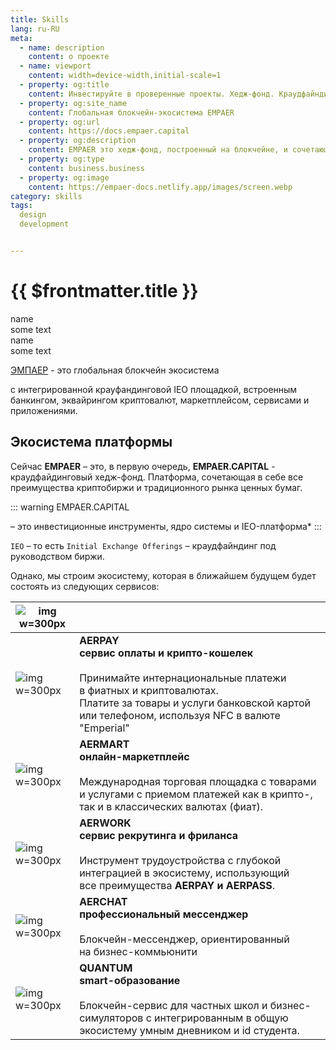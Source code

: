 ```yaml
---
title: Skills
lang: ru-RU
meta:
  - name: description 
    content: о проекте
  - name: viewport 
    content: width=device-width,initial-scale=1
  - property: og:title 
    content: Инвестируйте в проверенные проекты. Хедж-фонд. Краудфайндинг. Криптоакции | EMPAER
  - property: og:site_name 
    content: Глобальная блокчейн-экосистема EMPAER
  - property: og:url 
    content: https://docs.empaer.capital
  - property: og:description 
    content: EMPAER это хедж-фонд, построенный на блокчейне, и сочетающий преимущества инвестирования в традиционные акции с простотой крипто-платформы.
  - property: og:type 
    content: business.business
  - property: og:image 
    content: https://empaer-docs.netlify.app/images/screen.webp
category: skills
tags: 
  design
  development


---
```


# {{ $frontmatter.title }}


<Accordeon>
  <acc-item>name
  <div slot="acc-p">some text</div>
  </acc-item>
  <acc-item>name
  <div slot="acc-p">some text</div>
  </acc-item>
</Accordeon>

[ЭМПАЕР](https://empaer.capital) - это глобальная блокчейн экосистема

с интегрированной крауфандинговой IEO площадкой, встроенным банкингом,
эквайрингом криптовалют, маркетплейсом, сервисами и приложениями.


## Экосистема платформы

Сейчас **EMPAER** – это, в первую очередь, **EMPAER.CAPITAL** - краудфайдинговый хедж-фонд. 
Платформа, сочетающая в себе все преимущества криптобиржи и традиционного рынка ценных бумаг.

::: warning EMPAER.CAPITAL

– это инвестиционные инструменты, ядро системы и IEO-платформа* 
:::

`IEO` – то есть `Initial Exchange Offerings` – краудфайндинг под руководством биржи.


Однако, мы строим экосистему, которая в ближайшем будущем будет состоять из следующих сервисов:


| ![img w=300px](/images/ec.webp)   | |
|------------------------------------------|---------------------------------------------------------------------------------------------------------------------------------------------------------------------------------------------------------------------------------|
| ![img w=300px](/images/pay.webp)    | **AERPAY**<br/> **сервис оплаты и крипто-кошелек**<br/> <br/>Принимайте интернациональные платежи в&#160;фиатных и&#160;криптовалютах. <br/>Платите за&#160;товары и&#160;услуги банковской картой или&#160;телефоном, используя NFC в&#160;валюте "Emperial"                                                                                     |
| ![img w=300px](/images/mart.webp)    | **AERMART**<br/> **онлайн-маркетплейс**<br/> <br/>Международная торговая площадка с товарами и услугами с приемом платежей как в крипто-, так&#160;и&#160;в&#160;классических валютах (фиат).                                                                                    |
| ![img w=300px](/images/WORK.webp)   | **AERWORK**<br/> **сервис рекрутинга и фриланса**<br/> <br/>Инструмент трудоустройства с&#160;глубокой интеграцией в&#160;экосистему, использующий все&#160;преимущества **AERPAY и&#160;AERPASS**.|
| ![img w=300px](/images/chat.webp) | **AERCHAT**<br/> **профессиональный мессенджер**<br/> <br/>Блокчейн-мессенджер, ориентированный на&#160;бизнес-коммьюнити                                                                                |
| ![img w=300px](/images/quantum.webp)   | **QUANTUM**<br/> **smart-образование**<br/> <br/>Блокчейн-сервис для&#160;частных школ и&#160;бизнес-симуляторов с&#160;интегрированным в&#160;общую экосистему умным дневником и&#160;id&#160;студента.                                                                             |
